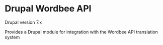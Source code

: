 Drupal Wordbee API
==================

Drupal version 7.x

Provides a Drupal module for integration with the Wordbee API translation system

